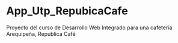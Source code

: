 # App_Utp_RepubicaCafe
Proyecto del curso de Desarrollo Web Integrado para una cafetería Arequipeña, Republica Café
